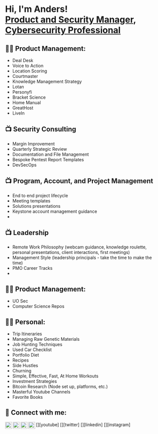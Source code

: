 <h1>Hi, I'm Anders! <br/><a href="https://github.com/astadum">Product and Security Manager</a>, <a href="https://www.linkedin.com/in/andersstadum/">Cybersecurity Professional</a>

<h2>👨‍💻 Product Management:</h2>

- Deal Desk
- Voice to Action
- Location Scoring
- Courtmaster
- Knowledge Management Strategy
- Lotan
- Personyfi
- Bracket Science
- Home Manual
- GreatHost
- LiveIn

<h2>📺 Security Consulting</h2>

- Margin Improvement
- Quarterly Strategic Review
- Documentation and File Management
- Bespoke Pentest Report Templates
- DevSecOps

<h2>📺 Program, Account, and Project Management</h2>

- End to end project lifecycle
- Meeting templates
- Solutions presentations
- Keystone account management guidance
- 

<h2>📺 Leadership</h2>

- Remote Work Philosophy (webcam guidance, knowledge roulette, personal presentations, client interactions, first meetings)
- Management Style (leadership principals - take the time to make the time)
- PMO Career Tracks
- 
<h2>👨‍💻 Product Management:</h2>

- UO Sec
- Computer Science Repos

<h2>👨‍💻 Personal:</h2>

- Trip Itineraries
- Managing Raw Genetic Materials
- Job Hunting Techniques
- Used Car Checklist
- Portfolio Diet
- Recipes
- Side Hustles
- Churning
- Simple, Effective, Fast, At Home Workouts
- Investment Strategies
- Bitcoin Research (Node set up, platforms, etc.)
- Masterful Youtube Channels
- Favorite Books

<h2> 🤳 Connect with me:</h2>

[<img align="left" alt="JoshMadakor | YouTube" width="22px" src="https://cdn.jsdelivr.net/npm/simple-icons@v3/icons/youtube.svg" />][youtube]
[<img align="left" alt="JoshMadakor | Twitter" width="22px" src="https://cdn.jsdelivr.net/npm/simple-icons@v3/icons/twitter.svg" />][twitter]
[<img align="left" alt="JoshMadakor | LinkedIn" width="22px" src="https://cdn.jsdelivr.net/npm/simple-icons@v3/icons/linkedin.svg" />][linkedin]
[<img align="left" alt="JoshMadakor | Instagram" width="22px" src="https://cdn.jsdelivr.net/npm/simple-icons@v3/icons/instagram.svg" />][instagram]
